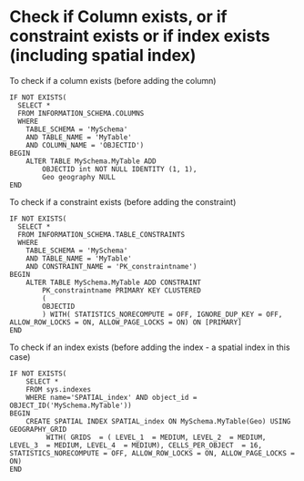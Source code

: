# Check if Column exists, or if constraint exists or if index exists (including spatial index)


To check if a column exists (before adding the column)


	IF NOT EXISTS(
	  SELECT *
	  FROM INFORMATION_SCHEMA.COLUMNS
	  WHERE 
		TABLE_SCHEMA = 'MySchema'
		AND TABLE_NAME = 'MyTable'
		AND COLUMN_NAME = 'OBJECTID')
	BEGIN
		ALTER TABLE MySchema.MyTable ADD
			OBJECTID int NOT NULL IDENTITY (1, 1),
			Geo geography NULL
	END

	
To check if a constraint exists (before adding the constraint)
	
		
	IF NOT EXISTS(
	  SELECT *
	  FROM INFORMATION_SCHEMA.TABLE_CONSTRAINTS
	  WHERE 
		TABLE_SCHEMA = 'MySchema'
		AND TABLE_NAME = 'MyTable'
		AND CONSTRAINT_NAME = 'PK_constraintname')
	BEGIN
		ALTER TABLE MySchema.MyTable ADD CONSTRAINT
			PK_constraintname PRIMARY KEY CLUSTERED 
			(
			OBJECTID
			) WITH( STATISTICS_NORECOMPUTE = OFF, IGNORE_DUP_KEY = OFF, ALLOW_ROW_LOCKS = ON, ALLOW_PAGE_LOCKS = ON) ON [PRIMARY]
	END


	
To check if an index exists (before adding the index - a spatial index in this case)


	IF NOT EXISTS(
		SELECT * 
		FROM sys.indexes 
		WHERE name='SPATIAL_index' AND object_id = OBJECT_ID('MySchema.MyTable'))
	BEGIN
		CREATE SPATIAL INDEX SPATIAL_index ON MySchema.MyTable(Geo) USING GEOGRAPHY_GRID
			 WITH( GRIDS  = ( LEVEL_1  = MEDIUM, LEVEL_2  = MEDIUM, LEVEL_3  = MEDIUM, LEVEL_4  = MEDIUM), CELLS_PER_OBJECT  = 16, STATISTICS_NORECOMPUTE = OFF, ALLOW_ROW_LOCKS = ON, ALLOW_PAGE_LOCKS = ON)
	END
